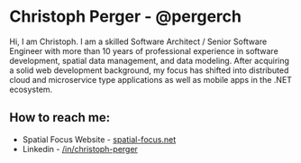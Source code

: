 # Christoph Perger - @pergerch

Hi, I am Christoph. I am a skilled Software Architect / Senior Software Engineer with more than 10 years of professional experience in software development, spatial data management, and data modeling. After acquiring a solid web development background, my focus has shifted into distributed cloud and microservice type applications as well as mobile apps in the .NET ecosystem.

## How to reach me:
- Spatial Focus Website - [spatial-focus.net](https://spatial-focus.net)
- Linkedin - [/in/christoph-perger](https://www.linkedin.com/in/christoph-perger)


<!--
**pergerch/pergerch** is a ✨ _special_ ✨ repository because its `README.md` (this file) appears on your GitHub profile.

Here are some ideas to get you started:

- 🔭 I’m currently working on ...
- 🌱 I’m currently learning ...
- 👯 I’m looking to collaborate on ...
- 🤔 I’m looking for help with ...
- 💬 Ask me about ...
- 📫 How to reach me: ...
- 😄 Pronouns: ...
- ⚡ Fun fact: ...
-->
